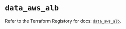 # `data_aws_alb`

Refer to the Terraform Registory for docs: [`data_aws_alb`](https://registry.terraform.io/providers/hashicorp/aws/5.10.0/docs/data-sources/alb).
